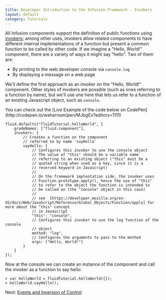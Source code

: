 ```yaml
---
title: Developer Introduction to the Infusion Framework - Invokers
layout: default
category: Tutorials
---
```


All Infusion components support the definition of public functions using [invokers](../Invokers.md); among other uses, invokers allow related components to have different internal implementations of a function but present a common function to be called by other code. If we imagine a "Hello, World!" component, there are a variety of ways it might say "hello". Two of them are:

* By printing to the web developer console via `console.log`
* By displaying a message on a web page

We'll define the first approach as an invoker on the "Hello, World!" component. Other styles of invokers are possible (such as ones referring to a function by name), but we'll use one here that lets us refer to a function of an existing Javascript object, such as `console`.

<!-- TODO: expand discussion and examples of invokers per exchange at https://github.com/fluid-project/infusion-docs/pull/114#discussion_r107857678 -->

<div class="infusion-docs-note">You can check out the [Live Example of the code below on CodePen](http://codepen.io/waharnum/pen/MJbgEx?editors=1111)</div>

```
fluid.defaults("fluidTutorial.helloWorld", {
    gradeNames: ["fluid.component"],
    invokers: {
        // Creates a function on the component         
        // referred to by name 'sayHello'
        sayHello: {
            // Configures this invoker to use the console object
            // The value of "this" should be a variable name
            // referring to an existing object ("this" must be a
            // quoted string when used as a key, since it is a
            // reserved keyword in Javascript)
            //
            // On the framework implentation side, the invoker uses
            // Function.prototype.apply(), hence the use of "this"
            // to refer to the object the function is intended to
            // be called on (the "console" object in this case)
            //
            // see  [https://developer.mozilla.org/en-US/docs/Web/JavaScript/Reference/Global_Objects/Function/apply] for more about the "this" concept
            // in Javascript
            "this": "console",
            // Configures this invoker to use the log function of the console
            // object
            method: "log",
            // Configures the arguments to pass to the method
            args: ["Hello, World!"]
        }
    }
});
```

Now at the console we can create an instance of the component and call the invoker as a function to say hello:

```
> var helloWorld = fluidTutorial.helloWorld({});
> helloWorld.sayHello();
```

Next: [Events and Inversion of Control](DeveloperIntroductionToInfusionFramework-EventsAndInversionOfControl.html)

